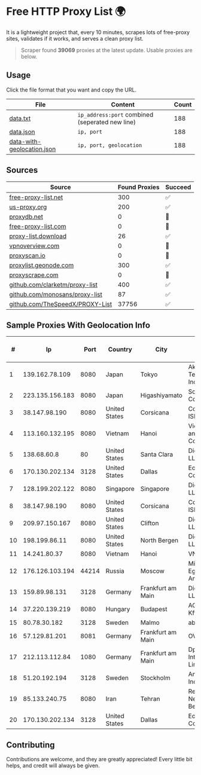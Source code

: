 
# Free HTTP Proxy List 🌍

It is a lightweight project that, every 10 minutes, scrapes lots of free-proxy sites, validates if it works, and serves a clean proxy list.


> Scraper found **39069** proxies at the latest update. Usable proxies are below.

## Usage

Click the file format that you want and copy the URL.


|File|Content|Count|
|----|-------|-----|
|[data.txt](https://raw.githubusercontent.com/themiralay/Proxy-List-World/master/data.txt)|`ip_address:port` combined (seperated new line)|188|
|[data.json](https://raw.githubusercontent.com/themiralay/Proxy-List-World/master/data.json)|`ip, port`|188|
|[data-with-geolocation.json](https://raw.githubusercontent.com/themiralay/Proxy-List-World/master/data-with-geolocation.json)|`ip, port, geolocation`|188|

## Sources

|Source|Found Proxies|Succeed|
|------|-------------|-------|
|[free-proxy-list.net](https://free-proxy-list.net)|300|✅|
|[us-proxy.org](https://www.us-proxy.org)|200|✅|
|[proxydb.net](http://proxydb.net)|0|🚫|
|[free-proxy-list.com](https://free-proxy-list.com/?page=&port=&type%5B%5D=http&type%5B%5D=https&up_time=0&search=Search)|0|🚫|
|[proxy-list.download](https://www.proxy-list.download/HTTP)|26|✅|
|[vpnoverview.com](https://vpnoverview.com/privacy/anonymous-browsing/free-proxy-servers)|0|🚫|
|[proxyscan.io](https://www.proxyscan.io)|0|🚫|
|[proxylist.geonode.com](https://proxylist.geonode.com/api/proxy-list?limit=300&page=1&sort_by=lastChecked&sort_type=desc&protocols=http,https)|300|✅|
|[proxyscrape.com](https://api.proxyscrape.com/v2/?request=displayproxies&protocol=http&timeout=10000&country=all&ssl=all&anonymity=all)|0|🚫|
|[github.com/clarketm/proxy-list](https://raw.githubusercontent.com/clarketm/proxy-list/master/proxy-list-raw.txt)|400|✅|
|[github.com/monosans/proxy-list](https://raw.githubusercontent.com/monosans/proxy-list/main/proxies/http.txt)|87|✅|
|[github.com/TheSpeedX/PROXY-List](https://raw.githubusercontent.com/TheSpeedX/PROXY-List/master/http.txt)|37756|✅|


## Sample Proxies With Geolocation Info

|#|Ip|Port|Country|City|Internet Service Provider|
|-|--|----|-------|----|-------------------------|
|1|139.162.78.109|8080|Japan|Tokyo|Akamai Technologies, Inc.|
|2|223.135.156.183|8080|Japan|Higashiyamato|So-net Corporation|
|3|38.147.98.190|8080|United States|Corsicana|Corsicana ISD|
|4|113.160.132.195|8080|Vietnam|Hanoi|VietNam Post and Telecom Corporation|
|5|138.68.60.8|80|United States|Santa Clara|DigitalOcean, LLC|
|6|170.130.202.134|3128|United States|Dallas|Eonix Corporation|
|7|128.199.202.122|8080|Singapore|Singapore|DigitalOcean, LLC|
|8|38.147.98.190|8080|United States|Corsicana|Corsicana ISD|
|9|209.97.150.167|8080|United States|Clifton|DigitalOcean, LLC|
|10|198.199.86.11|8080|United States|North Bergen|DigitalOcean, LLC|
|11|14.241.80.37|8080|Vietnam|Hanoi|VNPT|
|12|176.126.103.194|44214|Russia|Moscow|Miglovets Egor Andreevich|
|13|159.89.98.131|3128|Germany|Frankfurt am Main|DigitalOcean, LLC|
|14|37.220.139.219|8080|Hungary|Budapest|ACE Telecom Kft|
|15|80.78.30.182|3128|Sweden|Malmo|ab stract|
|16|57.129.81.201|8081|Germany|Frankfurt am Main|OVH SAS|
|17|212.113.112.84|1080|Germany|Frankfurt am Main|DpkgSoft International Limited|
|18|51.20.192.194|3128|Sweden|Stockholm|Amazon.com, Inc.|
|19|85.133.240.75|8080|Iran|Tehran|Respina Networks & Beyond PJSC|
|20|170.130.202.134|3128|United States|Dallas|Eonix Corporation|



## Contributing

Contributions are welcome, and they are greatly appreciated! Every
little bit helps, and credit will always be given.

